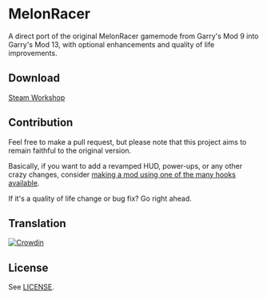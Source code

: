 # MelonRacer

A direct port of the original MelonRacer gamemode from Garry's Mod 9 into Garry's Mod 13, with optional enhancements and quality of life improvements.

## Download

[Steam Workshop](https://steamcommunity.com/sharedfiles/filedetails/?id=2900976037)

## Contribution

Feel free to make a pull request, but please note that this project aims to remain faithful to the original version.

Basically, if you want to add a revamped HUD, power-ups, or any other crazy changes, consider [making a mod using one of the many hooks available](https://github.com/figardo/MelonRacer/blob/main/gamemodes/melonracer/gamemode/hookexamples.lua).

If it's a quality of life change or bug fix? Go right ahead.

## Translation

[![Crowdin](https://badges.crowdin.net/melonracer/localized.svg)](https://crowdin.com/project/melonracer)

## License

See [LICENSE](https://github.com/figardo/MelonRacer/blob/main/LICENSE).

